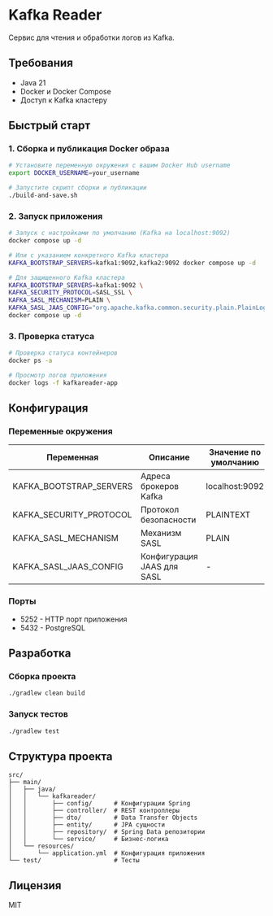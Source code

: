 # Kafka Reader

Сервис для чтения и обработки логов из Kafka.

## Требования

- Java 21
- Docker и Docker Compose
- Доступ к Kafka кластеру

## Быстрый старт

### 1. Сборка и публикация Docker образа

```bash
# Установите переменную окружения с вашим Docker Hub username
export DOCKER_USERNAME=your_username

# Запустите скрипт сборки и публикации
./build-and-save.sh
```

### 2. Запуск приложения

```bash
# Запуск с настройками по умолчанию (Kafka на localhost:9092)
docker compose up -d

# Или с указанием конкретного Kafka кластера
KAFKA_BOOTSTRAP_SERVERS=kafka1:9092,kafka2:9092 docker compose up -d

# Для защищенного Kafka кластера
KAFKA_BOOTSTRAP_SERVERS=kafka1:9092 \
KAFKA_SECURITY_PROTOCOL=SASL_SSL \
KAFKA_SASL_MECHANISM=PLAIN \
KAFKA_SASL_JAAS_CONFIG="org.apache.kafka.common.security.plain.PlainLoginModule required username=\"user\" password=\"pass\";" \
docker compose up -d
```

### 3. Проверка статуса

```bash
# Проверка статуса контейнеров
docker ps -a

# Просмотр логов приложения
docker logs -f kafkareader-app
```

## Конфигурация

### Переменные окружения

| Переменная | Описание | Значение по умолчанию |
|------------|----------|----------------------|
| KAFKA_BOOTSTRAP_SERVERS | Адреса брокеров Kafka | localhost:9092 |
| KAFKA_SECURITY_PROTOCOL | Протокол безопасности | PLAINTEXT |
| KAFKA_SASL_MECHANISM | Механизм SASL | PLAIN |
| KAFKA_SASL_JAAS_CONFIG | Конфигурация JAAS для SASL | - |

### Порты

- 5252 - HTTP порт приложения
- 5432 - PostgreSQL

## Разработка

### Сборка проекта

```bash
./gradlew clean build
```

### Запуск тестов

```bash
./gradlew test
```

## Структура проекта

```
src/
├── main/
│   ├── java/
│   │   └── kafkareader/
│   │       ├── config/      # Конфигурации Spring
│   │       ├── controller/  # REST контроллеры
│   │       ├── dto/         # Data Transfer Objects
│   │       ├── entity/      # JPA сущности
│   │       ├── repository/  # Spring Data репозитории
│   │       └── service/     # Бизнес-логика
│   └── resources/
│       └── application.yml  # Конфигурация приложения
└── test/                    # Тесты
```

## Лицензия

MIT

